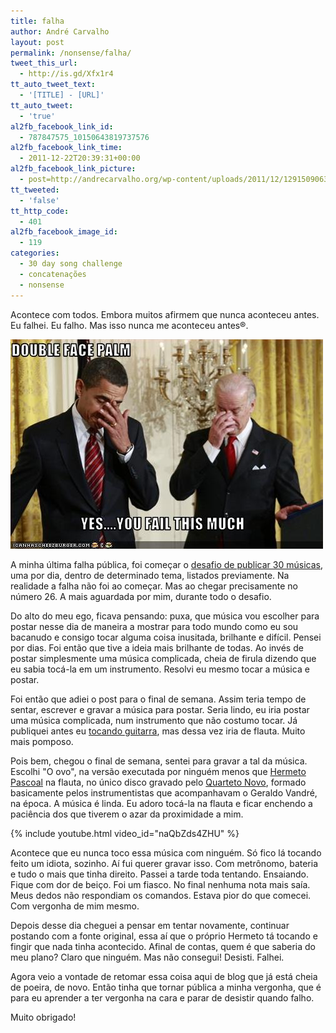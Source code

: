 ```yaml
---
title: falha
author: André Carvalho
layout: post
permalink: /nonsense/falha/
tweet_this_url:
  - http://is.gd/Xfx1r4
tt_auto_tweet_text:
  - '[TITLE] - [URL]'
tt_auto_tweet:
  - 'true'
al2fb_facebook_link_id:
  - 787847575_10150643819737576
al2fb_facebook_link_time:
  - 2011-12-22T20:39:31+00:00
al2fb_facebook_link_picture:
  - post=http://andrecarvalho.org/wp-content/uploads/2011/12/129150906364236820.jpg
tt_tweeted:
  - 'false'
tt_http_code:
  - 401
al2fb_facebook_image_id:
  - 119
categories:
  - 30 day song challenge
  - concatenações
  - nonsense
---
```


Acontece com todos. Embora muitos afirmem que nunca aconteceu antes. Eu falhei. Eu falho. Mas isso nunca me aconteceu antes®.

![Sim, você falha desse tanto!](/wp-content/uploads/2011/12/129150906364236820.jpg)

A minha última falha pública, foi começar o [desafio de publicar 30 músicas](/musica/30-day-song-challenge/01-your-favorite-song/), uma por dia, dentro de determinado tema, listados previamente. Na realidade a falha não foi ao começar. Mas ao chegar precisamente no número 26. A mais aguardada por mim, durante todo o desafio.

Do alto do meu ego, ficava pensando: puxa, que música vou escolher para postar nesse dia de maneira a mostrar para todo mundo como eu sou bacanudo e consigo tocar alguma coisa inusitada, brilhante e difícil. Pensei por dias. Foi então que tive a ideia mais brilhante de todas. Ao invés de postar simplesmente uma música complicada, cheia de firula dizendo que eu sabia tocá-la em um instrumento. Resolvi eu mesmo tocar a música e postar.

Foi então que adiei o post para o final de semana. Assim teria tempo de sentar, escrever e gravar a música para postar. Seria lindo, eu iria postar uma música complicada, num instrumento que não costumo tocar. Já publiquei antes eu [tocando guitarra](/musica/ciume/), mas dessa vez iria de flauta. Muito mais pomposo.

Pois bem, chegou o final de semana, sentei para gravar a tal da música. Escolhi "O ovo", na versão executada por ninguém menos que [Hermeto Pascoal](http://pt.wikipedia.org/wiki/Hermeto_Pascoal) na flauta, no único disco gravado pelo [Quarteto Novo](http://pt.wikipedia.org/wiki/Quarteto_Novo), formado basicamente pelos instrumentistas que acompanhavam o Geraldo Vandré, na época. A música é linda. Eu adoro tocá-la na flauta e ficar enchendo a paciência dos que tiverem o azar da proximidade a mim.

{% include youtube.html video_id="naQbZds4ZHU" %}

Acontece que eu nunca toco essa música com ninguém. Só fico lá tocando feito um idiota, sozinho. Aí fui querer gravar isso. Com metrônomo, bateria e tudo o mais que tinha direito. Passei a tarde toda tentando. Ensaiando. Fique com dor de beiço. Foi um fiasco. No final nenhuma nota mais saía. Meus dedos não respondiam os comandos. Estava pior do que comecei. Com vergonha de mim mesmo.

Depois desse dia cheguei a pensar em tentar novamente, continuar postando com a fonte original, essa aí que o próprio Hermeto tá tocando e fingir que nada tinha acontecido. Afinal de contas, quem é que saberia do meu plano? Claro que ninguém. Mas não consegui! Desisti. Falhei.

Agora veio a vontade de retomar essa coisa aqui de blog que já está cheia de poeira, de novo. Então tinha que tornar pública a minha vergonha, que é para eu aprender a ter vergonha na cara e parar de desistir quando falho.

Muito obrigado!
